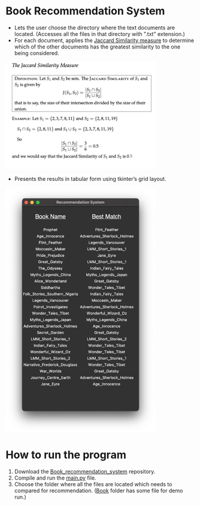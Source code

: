 # Book Recommendation System

* Lets the user choose the directory where the text documents are located. (Accesses all the files in that directory with ".txt" extension.)
* For each document, applies the [Jaccard Similarity measure](https://en.wikipedia.org/wiki/Jaccard_index) to determine which of the other documents has the greatest similarity to the one being considered.

<img src="https://github.com/GurpreetSingh97/Book_recommendation_system/blob/main/screenshots/algo.png" alt="alt text" width="400" height="whatever">

* Presents the results in tabular form using tkinter’s grid layout.  
<img src="https://github.com/GurpreetSingh97/Book_recommendation_system/blob/main/screenshots/output.png" alt="alt text" width="400" height="whatever">  

# How to run the program  
1. Download the [Book_recommendation_system](https://github.com/GurpreetSingh97/Book_recommendation_system) repository.  
2.  Compile and run the [main.py](https://github.com/GurpreetSingh97/Book_recommendation_system) file.  
3.  Choose the folder where all the files are located which needs to compared for recommendation. ([Book](https://github.com/GurpreetSingh97/Book_recommendation_system/tree/main/books) folder has some file for demo run.)
